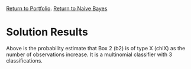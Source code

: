 [Return to Portfolio](https://kgalvancuesta.github.io/portfolio/).
[Return to Naive Bayes]()
# Solution Results
Above is the probability estimate that Box 2 (b2) is of type X (chiX) as the number of observations increase. It is a multinomial classifier with 3 classifications.